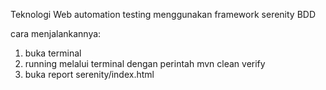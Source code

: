 Teknologi Web automation testing menggunakan framework serenity BDD

cara menjalankannya:

1. buka terminal
2. running melalui terminal dengan perintah mvn clean verify
3. buka report serenity/index.html